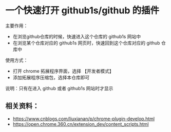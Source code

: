 # 一个快速打开 github1s/github 的插件


主要作用：

- 在浏览github仓库的时候，快速进入这个仓库的 github1s 网站中
- 在浏览某个仓库对应的 github1s 网页时，快速回到这个仓库对应的 github 仓库中

使用方式：

- 打开 chrome 拓展程序界面，选择 【开发者模式】
- 添加拓展程序压缩包，选择本仓库即可

说明：只有在进入 github 或者 github1s 网站时才显示


## 相关资料：

- https://www.cnblogs.com/liuxianan/p/chrome-plugin-develop.html
- https://open.chrome.360.cn/extension_dev/content_scripts.html